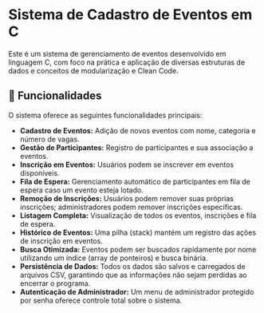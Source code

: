 # Sistema de Cadastro de Eventos em C

Este é um sistema de gerenciamento de eventos desenvolvido em linguagem C, com foco na prática e aplicação de diversas estruturas de dados e conceitos de modularização e Clean Code.

## 🚀 Funcionalidades

O sistema oferece as seguintes funcionalidades principais:

* **Cadastro de Eventos:** Adição de novos eventos com nome, categoria e número de vagas.
* **Gestão de Participantes:** Registro de participantes e sua associação a eventos.
* **Inscrição em Eventos:** Usuários podem se inscrever em eventos disponíveis.
* **Fila de Espera:** Gerenciamento automático de participantes em fila de espera caso um evento esteja lotado.
* **Remoção de Inscrições:** Usuários podem remover suas próprias inscrições; administradores podem remover inscrições específicas.
* **Listagem Completa:** Visualização de todos os eventos, inscrições e fila de espera.
* **Histórico de Eventos:** Uma pilha (stack) mantém um registro das ações de inscrição em eventos.
* **Busca Otimizada:** Eventos podem ser buscados rapidamente por nome utilizando um índice (array de ponteiros) e busca binária.
* **Persistência de Dados:** Todos os dados são salvos e carregados de arquivos CSV, garantindo que as informações não sejam perdidas ao encerrar o programa.
* **Autenticação de Administrador:** Um menu de administrador protegido por senha oferece controle total sobre o sistema.
